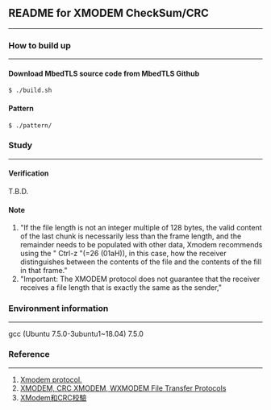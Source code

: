 ## README for XMODEM CheckSum/CRC
-------------

### How to build up
-------------
#### Download MbedTLS source code from MbedTLS Github  
`$ ./build.sh`  

#### Pattern  
`$ ./pattern/`  

### Study
-------------
#### Verification  
T.B.D.

#### Note  
1. "If the file length is not an integer multiple of 128 bytes, the valid content of the last chunk is necessarily less than the frame length, and the remainder needs to be populated with other data, Xmodem recommends using the " Ctrl-z "(=26 (01aH)), in this case, how the receiver distinguishes between the contents of the file and the contents of the fill in that frame."  
2. "Important: The XMODEM protocol does not guarantee that the receiver receives a file length that is exactly the same as the sender,"  

### Environment information
-------------
gcc (Ubuntu 7.5.0-3ubuntu1~18.04) 7.5.0


### Reference
-------------
1. [Xmodem protocol.](https://topic.alibabacloud.com/a/xmodem-protocol_8_8_10275011.html)
2. [XMODEM, CRC XMODEM, WXMODEM File Transfer Protocols](http://wiki.synchro.net/ref:xmodem)
3. [XModem和CRC校驗](https://www.twblogs.net/a/5b8e2ceb2b71771883435395)
